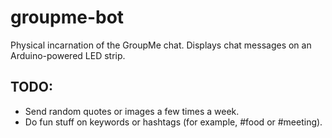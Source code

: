 # groupme-bot

Physical incarnation of the GroupMe chat. Displays chat messages on an Arduino-powered LED strip. 

## TODO:
- Send random quotes or images a few times a week.
- Do fun stuff on keywords or hashtags (for example, #food or #meeting).